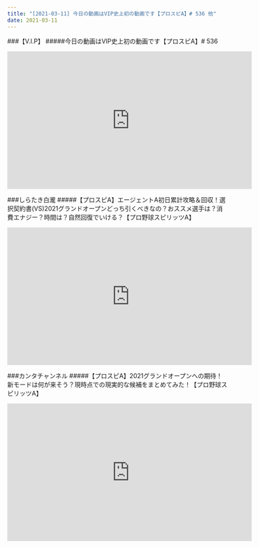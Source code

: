 ```yaml
---
title: "[2021-03-11] 今日の動画はVIP史上初の動画です【プロスピA】# 536 他"
date: 2021-03-11
---
```

###【V.I.P】
#####今日の動画はVIP史上初の動画です【プロスピA】# 536
<iframe width="560" height="315" src="https://www.youtube.com/embed/mjqgMkVbtng" frameborder="0" allow="accelerometer; autoplay; clipboard-write; encrypted-media; gyroscope; picture-in-picture" allowfullscreen></iframe>

###しらたき白瀧
#####【プロスピA】エージェントA初日累計攻略＆回収！選択契約書(VS)2021グランドオープンどっち引くべきなの？おススメ選手は？消費エナジー？時間は？自然回復でいける？【プロ野球スピリッツA】
<iframe width="560" height="315" src="https://www.youtube.com/embed/O9qLtgKmz2w" frameborder="0" allow="accelerometer; autoplay; clipboard-write; encrypted-media; gyroscope; picture-in-picture" allowfullscreen></iframe>

###カンタチャンネル
#####【プロスピA】2021グランドオープンへの期待！新モードは何が来そう？現時点での現実的な候補をまとめてみた！【プロ野球スピリッツA】
<iframe width="560" height="315" src="https://www.youtube.com/embed/Co1ozozGPgU" frameborder="0" allow="accelerometer; autoplay; clipboard-write; encrypted-media; gyroscope; picture-in-picture" allowfullscreen></iframe>

